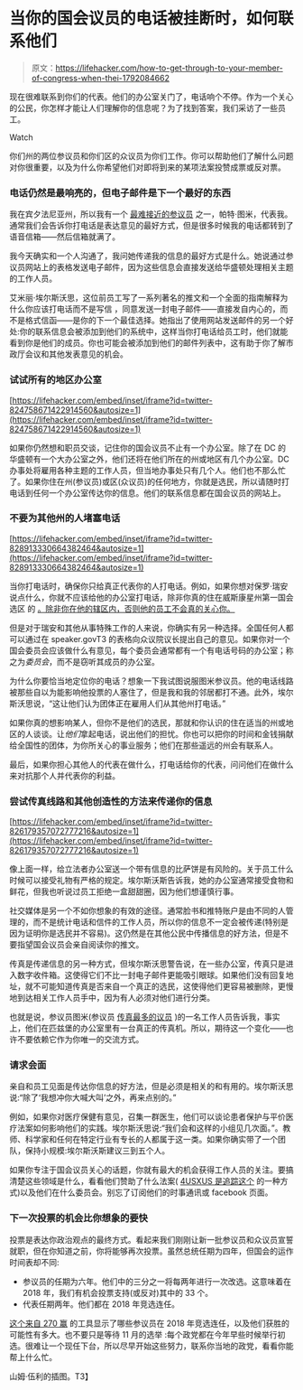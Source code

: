 # 当你的国会议员的电话被挂断时，如何联系他们

> 原文：<https://lifehacker.com/how-to-get-through-to-your-member-of-congress-when-thei-1792084662>

现在很难联系到你们的代表。他们的办公室关门了，电话响个不停。作为一个关心的公民，你怎样才能让人们理解你的信息呢？为了找到答案，我们采访了一些员工。

Watch

你们州的两位参议员和你们区的众议员为你们工作。你可以帮助他们了解什么问题对你很重要，以及为什么你希望他们对即将到来的某项法案投赞成票或反对票。

### 电话仍然是最响亮的，但电子邮件是下一个最好的东西

我在宾夕法尼亚州，所以我有一个 [最难接近的参议员](http://www.politicususa.com/2017/02/02/sen-toomeys-office-flooded-accusations-unavailable-constituents.html) 之一，帕特·图米，代表我。通常我们会告诉你打电话是表达意见的最好方式，但是很多时候我的电话都转到了语音信箱——然后信箱就满了。

我今天确实和一个人沟通了，我问她传递我的信息的最好方式是什么。她说通过参议员网站上的表格发送电子邮件，因为这些信息会直接发送给华盛顿处理相关主题的工作人员。

艾米丽·埃尔斯沃思，这位前员工写了一系列著名的推文和一个全面的指南解释为什么你应该打电话而不是写信 ，同意发送一封电子邮件——直接发自内心的，而不是格式信函——是你的下一个最佳选择。她指出了使用网站发送邮件的另一个好处:你的联系信息会被添加到他们的系统中，这样当你打电话给员工时，他们就能看到你是他们的成员。你也可能会被添加到他们的邮件列表中，这有助于你了解市政厅会议和其他发表意见的机会。

### 试试所有的地区办公室

 [https://lifehacker.com/embed/inset/iframe?id=twitter-824758671422914560&autosize=1](https://lifehacker.com/embed/inset/iframe?id=twitter-824758671422914560&autosize=1) 

如果你仍然想和职员交谈，记住你的国会议员不止有一个办公室。除了在 DC 的华盛顿有一个大办公室之外，他们还将在他们所在的州或地区有几个办公室。DC 办事处将雇用各种主题的工作人员，但当地办事处只有几个人。他们也不那么忙了。如果你住在州(参议员)或区(众议员)的任何地方，你就是选民，所以请随时打电话到任何一个办公室传达你的信息。他们的联系信息都在国会议员的网站上。

### 不要为其他州的人堵塞电话

 [https://lifehacker.com/embed/inset/iframe?id=twitter-828913330664382464&autosize=1](https://lifehacker.com/embed/inset/iframe?id=twitter-828913330664382464&autosize=1) 

当你打电话时，确保你只给真正代表你的人打电话。例如，如果你想对保罗·瑞安说点什么，你就不应该给他的办公室打电话，除非你真的住在威斯康星州第一国会选区 的 [。除非你在他的辖区内，否则他的员工不会真的关心你。](https://en.wikipedia.org/wiki/Wisconsin's_1st_congressional_district)

但是对于瑞安和其他从事特殊工作的人来说，你确实有另一种选择。全国任何人都可以通过在 speaker.govT3 的表格向众议院议长提出自己的意见。如果你对一个国会委员会应该做什么有意见，每个委员会通常都有一个有电话号码的办公室；称之为*委员会*，而不是窃听其成员的办公室。

为什么你要恰当地定位你的电话？想象一下我试图说服图米参议员。他的电话线路被那些自以为能影响他投票的人塞住了，但是我和我的邻居都打不通。此外，埃尔斯沃思说，“这让他们认为团体正在雇用人们从其他州打电话。”

如果你真的想影响某人，但你不是他们的选民，那就和你认识的住在适当的州或地区的人谈谈。让*他们*拿起电话，说出他们的担忧。你也可以把你的时间和金钱捐献给全国性的团体，为你所关心的事业服务；他们在那些遥远的州会有联系人。

最后，如果你担心其他人的代表在做什么，打电话给你的代表，问问他们在做什么来对抗那个人并代表你的利益。

### 尝试传真线路和其他创造性的方法来传递你的信息

 [https://lifehacker.com/embed/inset/iframe?id=twitter-826179357072777216&autosize=1](https://lifehacker.com/embed/inset/iframe?id=twitter-826179357072777216&autosize=1) 

像上面一样，给立法者办公室送一个带有信息的比萨饼是有风险的。关于员工什么时候可以接受礼物有严格的规定。埃尔斯沃斯告诉我，她的办公室通常接受食物和鲜花，但我也听说过员工拒绝一盒甜甜圈，因为他们想谨慎行事。

社交媒体是另一个不如你想象的有效的途径。通常脸书和推特账户是由不同的人管理的，而不是统计电话和信件的工作人员，所以你的信息不一定会被传递(特别是因为证明你是选民并不容易)。这仍然是在其他公民中传播信息的好方法，但是不要指望国会议员会亲自阅读你的推文。

传真是传递信息的另一种方式，但埃尔斯沃思警告说，在一些办公室，传真只是进入数字收件箱。这使得它们不比一封电子邮件更能吸引眼球。如果他们没有回复地址，就不可能知道传真是否来自一个真正的选民，这使得他们更容易被删除，更慢地到达相关工作人员手中，因为有人必须对他们进行分类。

也就是说，参议员图米(参议员 [传真最多的议员](http://www.phillyvoice.com/people-are-faxing-pat-toomeys-office-more-any-other-lawmaker/) )的一名工作人员告诉我，事实上，他们在匹兹堡的办公室里有一台真正的传真机。所以，期待这一个变化——也许不要依赖它作为你唯一的交流方式。

### 请求会面

亲自和员工见面是传达你信息的好方法，但是必须是相关的和有用的。埃尔斯沃思说:“除了‘我想冲你大喊大叫’之外，再来点别的。”

例如，如果你对医疗保健有意见，召集一群医生，他们可以谈论患者保护与平价医疗法案如何影响他们的实践。埃尔斯沃思说:“我们会和这样的小组见几次面。”。教师、科学家和任何在特定行业有专长的人都属于这一类。如果你确实带了一个团队，保持小规模:埃尔斯沃斯建议三到五个人。

如果你专注于国会议员关心的话题，你就有最大的机会获得工作人员的关注。要搞清楚这些领域是什么，看看他们赞助了什么法案( [4USXUS 是追踪这个](http://lifehacker.com/how-to-use-4usxus-to-find-out-what-your-representatives-1770735382) 的一种方式)以及他们在什么委员会。别忘了订阅他们的时事通讯或 facebook 页面。

### 下一次投票的机会比你想象的要快

投票是表达你政治观点的最终方式。看起来我们刚刚让新一批参议员和众议员宣誓就职，但在你知道之前，你将能够再次投票。虽然总统任期为四年，但国会的运作时间表却不同:

*   参议员的任期为六年。他们中的三分之一将每两年进行一次改选。这意味着在 2018 年，我们有机会投票支持(或反对)其中的 33 个。
*   代表任期两年。他们都在 2018 年竞选连任。

[这个来自 270 赢](http://www.270towin.com/2018-senate-election/) 的工具显示了哪些参议员在 2018 年竞选连任，以及他们获胜的可能性有多大。也不要只是等待 11 月的选举 :每个政党都在今年早些时候举行初选。很难让一个现任下台，所以尽早开始这些努力，联系你当地的政党，看看你能帮上什么忙。

山姆·伍利的插图。T3】